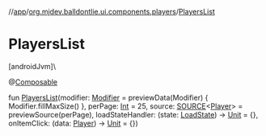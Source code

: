 //[app](../../index.md)/[org.mjdev.balldontlie.ui.components.players](index.md)/[PlayersList](-players-list.md)

# PlayersList

[androidJvm]\

@[Composable](https://developer.android.com/reference/kotlin/androidx/compose/runtime/Composable.html)

fun [PlayersList](-players-list.md)(modifier: [Modifier](https://developer.android.com/reference/kotlin/androidx/compose/ui/Modifier.html) = previewData(Modifier) { Modifier.fillMaxSize() }, perPage: [Int](https://kotlinlang.org/api/latest/jvm/stdlib/kotlin/-int/index.html) = 25, source: [SOURCE](../org.mjdev.balldontlie.base.helpers/index.md#1428666533%2FClasslikes%2F-912451524)&lt;[Player](../org.mjdev.balldontlie.model/-player/index.md)&gt; = previewSource(perPage), loadStateHandler: (state: [LoadState](https://developer.android.com/reference/kotlin/androidx/paging/LoadState.html)) -&gt; [Unit](https://kotlinlang.org/api/latest/jvm/stdlib/kotlin/-unit/index.html) = {}, onItemClick: (data: [Player](../org.mjdev.balldontlie.model/-player/index.md)) -&gt; [Unit](https://kotlinlang.org/api/latest/jvm/stdlib/kotlin/-unit/index.html) = {})
